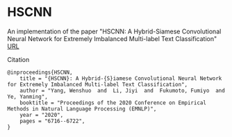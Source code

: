 # HSCNN

An implementation of the paper "HSCNN: A Hybrid-Siamese Convolutional Neural Network for Extremely Imbalanced Multi-label Text Classification" [URL](https://www.aclweb.org/anthology/2020.emnlp-main.545/)

Citation
```
@inproceedings{HSCNN,
    title = "{HSCNN}: A Hybrid-{S}iamese Convolutional Neural Network for Extremely Imbalanced Multi-label Text Classification",
    author = "Yang, Wenshuo  and  Li, Jiyi  and  Fukumoto, Fumiyo  and  Ye, Yanming",
    booktitle = "Proceedings of the 2020 Conference on Empirical Methods in Natural Language Processing (EMNLP)",
    year = "2020",
    pages = "6716--6722",
}
```
